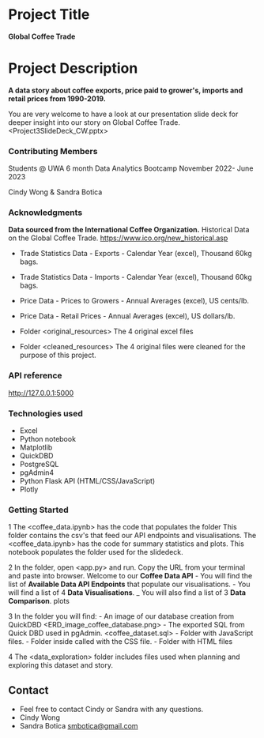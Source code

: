 # Project Title

**Global Coffee Trade**

# Project Description

**A data story about coffee exports, price paid to grower's, imports and retail prices from 1990-2019.**

You are very welcome to have a look at our presentation slide deck for deeper insight into our story on Global Coffee Trade.
<Project3SlideDeck_CW.pptx>

### Contributing Members 
Students @ UWA 6 month Data Analytics Bootcamp November 2022- June 2023

Cindy Wong & Sandra Botica

### Acknowledgments

**Data sourced from the International Coffee Organization.**
Historical Data on the Global Coffee Trade.
https://www.ico.org/new_historical.asp

 - Trade Statistics Data - Exports - Calendar Year (excel), Thousand 60kg bags.
 - Trade Statistics Data - Imports - Calendar Year (excel), Thousand 60kg bags.
 - Price Data - Prices to Growers - Annual Averages (excel), US cents/lb.
 - Price Data - Retail Prices - Annual Averages (excel), US dollars/lb.

 - Folder <original_resources> The 4 original excel files 
 - Folder <cleaned_resources> The 4 original files were cleaned for the purpose of this project.

### API reference 

http://127.0.0.1:5000

### Technologies used

 - Excel
 - Python notebook
 - Matplotlib
 - QuickDBD
 - PostgreSQL
 - pgAdmin4
 - Python Flask API (HTML/CSS/JavaScript)
 - Plotly


### Getting Started

 1 The <coffee_data.ipynb> has the code that populates the folder <Resources>
    This folder contains the csv's that feed our API endpoints and visualisations.
    The <coffee_data.ipynb> has the code for summary statistics and plots.
    This notebook populates the folder <images> used for the slidedeck.

 2 In the <coffee> folder, open <app.py> and run. 
    Copy the URL from your terminal and paste into browser. 
    Welcome to our **Coffee Data API**
     - You will find the list of **Available Data API Endpoints** that populate our visualisations.
     - You will find a list of 4 **Data Visualisations**.
     _ You will also find a list of 3 **Data Comparison**. plots 

 3 In the <coffee> folder you will find:
     - An image of our database creation from QuickDBD
       <ERD_image_coffee_database.png>
     - The exported SQL from Quick DBD used in pgAdmin.
       <coffee_dataset.sql>
     - Folder <static> with JavaScript files.
     - Folder inside <static> called <styles> with the CSS file.
     - Folder <templates> with HTML files

 4 The <data_exploration> folder includes files used when planning and exploring this dataset and story.


## Contact
 - Feel free to contact Cindy or Sandra with any questions.
 - Cindy Wong 
 - Sandra Botica    smbotica@gmail.com